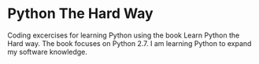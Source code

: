 # Python The Hard Way

Coding excercises for learning Python using the book Learn Python the Hard way.
The book focuses on Python 2.7. I am learning Python to expand my software knowledge.


